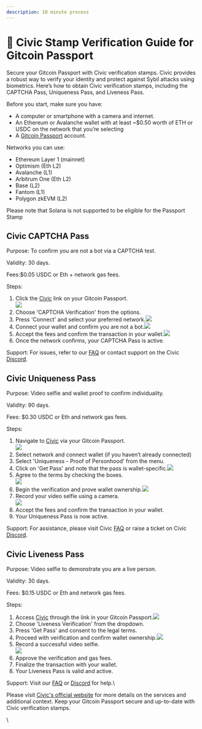 ```yaml
---
description: 10 minute process
---
```


# 🔌 Civic Stamp Verification Guide for Gitcoin Passport

Secure your Gitcoin Passport with Civic verification stamps. Civic provides a robust way to verify your identity and protect against Sybil attacks using biometrics. Here’s how to obtain Civic verification stamps, including the CAPTCHA Pass, Uniqueness Pass, and Liveness Pass.



Before you start, make sure you have:

* A computer or smartphone with a camera and internet.
* An Ethereum or Avalanche wallet with at least \~$0.50 worth of ETH or USDC on the network that you’re selecting
* A [Gitcoin Passport](https://passport.gitcoin.co/) account.

Networks you can use:

* Ethereum Layer 1 (mainnet)
* Optimism (Eth L2)
* Avalanche (L1)
* Arbitrum One (Eth L2)
* Base (L2)
* Fantom (L1)
* Polygon zkEVM (L2)

Please note that Solana is not supported to be eligible for the Passport Stamp

## Civic CAPTCHA Pass

Purpose: To confirm you are not a bot via a CAPTCHA test.

Validity: 30 days.

Fees:$0.05 USDC or Eth + network gas fees.

Steps:

1. Click the [Civic](https://getpass.civic.com/?scope=uniqueness,captcha,liveness\&chain=polygon,arbitrum%20one,xdc,ethereum,fantom,optimism,base,avalanche\&referrer=gitcoin-passport) link on your Gitcoin Passport.\
   ![](https://lh7-us.googleusercontent.com/UpJEuNVZgMyHZkHojIrVpC5fA3pSjt-6J5m73q4b426w8YuJY0uWqCpfiKhgp8yR8sEKb1ivDHWYGQ\_eMPQLsUmJR5UW4ITGeKFxqo6H1RqS\_2snTciLm8F2ntWwbGrLv5HwUC3WoarK9iel1xVNoRU)
2. Choose 'CAPTCHA Verification' from the options.
3. Press 'Connect' and select your preferred network.![](https://lh7-us.googleusercontent.com/TTgsSde0LevA1UDPIp9q8rZJwY8qzM6T2qgKgc3GaJx1OTs38AgeU9sQMJTlrBUZx2FsEDYjOY6J-XwYMKxoD07TBMjXpvqwquGx7aLtEcKzobNAJ1pswVwuEAtHDQ0psCWDkRxPFAnxFpISQTq-Y3c)
4. Connect your wallet and confirm you are not a bot.![](https://lh7-us.googleusercontent.com/jG5Bv1ghJ23VMKrcu8iZby4\_Otl9JkQCPlUtA8covKGkXMxv\_lk8oFx87GJkev\_zjmA\_MBRR4lJypS5HObLLJk\_\_ehTJt4-r6zUw2-Mr\_jQRm7en8hlFBl7bndh0caz6GjwP4sXVe-uBtogD00kWIjw)
5. Accept the fees and confirm the transaction in your wallet.![](https://lh7-us.googleusercontent.com/7U4w5gftQSX2TifHNmQQwWRgj2tL6PN\_-k765oOZc2FNXhYiy7DFZu3aL0wGjAFeAfzylOtQPtkYEm7gbVGpjEKO39heUIVKARHmVkt0dgsWaDvWRDD3Sl0\_Q5AQ7pw\_bdsTMdUuNn\_epYixjmAmHu0)
6. Once the network confirms, your CAPTCHA Pass is active.

Support: For issues, refer to our [FAQ](https://support.civic.com/hc/en-us/articles/16621325797399-Gitcoin-FAQ) or contact support on the Civic [Discord](https://discord.com/invite/MWmhXauJw8/).

## Civic Uniqueness Pass

Purpose: Video selfie and wallet proof to confirm individuality.

Validity: 90 days.

Fees: $0.30 USDC or Eth and network gas fees.

Steps:

1. Navigate to [Civic](https://getpass.civic.com/?scope=uniqueness,captcha,liveness\&chain=polygon,arbitrum%20one,xdc,ethereum,fantom,optimism,base,avalanche\&referrer=gitcoin-passport) via your Gitcoin Passport.\
   ![](https://lh7-us.googleusercontent.com/UpJEuNVZgMyHZkHojIrVpC5fA3pSjt-6J5m73q4b426w8YuJY0uWqCpfiKhgp8yR8sEKb1ivDHWYGQ\_eMPQLsUmJR5UW4ITGeKFxqo6H1RqS\_2snTciLm8F2ntWwbGrLv5HwUC3WoarK9iel1xVNoRU)
2. Select network and connect wallet (if you haven’t already connected)
3. Select 'Uniqueness - Proof of Personhood' from the menu.
4. Click on 'Get Pass' and note that the pass is wallet-specific.![](https://lh7-us.googleusercontent.com/G6dg5-FtM37FvGOqNY\_nA5ORSPPG8kVLFiXz3dPzKAj0-NG8IRLGujkpy1mUjRQr5GqmLMpQk5xZXTYsncSaehM9wkRBvGtIWDhB4q8sOYEefovJDfFmHEkOPGajFxh2\_IqHDEyqYcIAFV6vE5QXgEg)
5. Agree to the terms by checking the boxes.\
   ![](https://lh7-us.googleusercontent.com/\_9Ti4Gksl3nQnvguv38UDXhdkROnYiCp50VrdHp3k7CHbn54RkwrHphzyx0cj-IgOCQuJir2n92BPW8PkVmzcMr59fZqkeiaF9GQvNRz7iQgE8ki3AAlX6b6Vq1GhAA6hjA2CroQ2mBG1yQvt2Sh278)
6. Begin the verification and prove wallet ownership.![](https://lh7-us.googleusercontent.com/fR0TxnvFP5seZv4ndqVR2dBdoPfceX7gbZ1cVgTZzTP\_2-3c5nZ1BlNUMnlqyjeX8Xi0ygoWGPrsCj6YJidw0JvGiznxNebl2rAmoTqpvIn8WsHMqqAbIJKP2KohGJ-GEwBgGYVeuwVv0VudnsNkGuE)
7. Record your video selfie using a camera.\
   ![](https://lh7-us.googleusercontent.com/zYEZhBswQwYNnyOj009853lLfCBmb7NKM9O1Fi5t1wCea6zj3HpYlAnMSEUK1oxz0X-bfrSkxvtgDqgBMkjcNRH-8BuHu4\_2UXfxGDKpEJEAetpp8QgAyTPFRXFfEnQBZ1Fp0XOLhv1jI2TYaYLbN30)
8. Accept the fees and confirm the transaction in your wallet.
9. Your Uniqueness Pass is now active.

Support: For assistance, please visit Civic [FAQ](https://support.civic.com/hc/en-us/articles/16621325797399-Gitcoin-FAQ) or raise a ticket on Civic [Discord](https://discord.com/invite/MWmhXauJw8/).

## Civic Liveness Pass

Purpose: Video selfie to demonstrate you are a live person.

Validity: 30 days.

Fees: $0.15 USDC or Eth and network gas fees.

Steps:

1. Access [Civic](https://getpass.civic.com/?scope=uniqueness,captcha,liveness\&chain=polygon,arbitrum%20one,xdc,ethereum,fantom,optimism,base,avalanche\&referrer=gitcoin-passport) through the link in your Gitcoin Passport.![](https://lh7-us.googleusercontent.com/UpJEuNVZgMyHZkHojIrVpC5fA3pSjt-6J5m73q4b426w8YuJY0uWqCpfiKhgp8yR8sEKb1ivDHWYGQ\_eMPQLsUmJR5UW4ITGeKFxqo6H1RqS\_2snTciLm8F2ntWwbGrLv5HwUC3WoarK9iel1xVNoRU)
2. Choose 'Liveness Verification' from the dropdown.
3. Press 'Get Pass' and consent to the legal terms.
4. Proceed with verification and confirm wallet ownership.![](https://lh7-us.googleusercontent.com/fR0TxnvFP5seZv4ndqVR2dBdoPfceX7gbZ1cVgTZzTP\_2-3c5nZ1BlNUMnlqyjeX8Xi0ygoWGPrsCj6YJidw0JvGiznxNebl2rAmoTqpvIn8WsHMqqAbIJKP2KohGJ-GEwBgGYVeuwVv0VudnsNkGuE)
5. Record a successful video selfie.\
   ![](https://lh7-us.googleusercontent.com/agYOTP7y\_tvUAq4IoAh5L3k0U9u8VMQVn2m0KO7OwJs\_e2qr\_kWQ6zXOCq5D7si5S0CP5ajZLupMPLZD9SycKW-vesTui1dApGww5MIl2y-XwZvNJ6kWMt0c7SFEwCX0wvWh1ArK2FlZysZVSha\_2kE)
6. Approve the verification and gas fees.
7. Finalize the transaction with your wallet.
8. Your Liveness Pass is valid and active.

Support: Visit our [FAQ](https://support.civic.com/hc/en-us/articles/16621325797399-Gitcoin-FAQ) or [Discord](https://discord.com/invite/MWmhXauJw8/) for help.\


Please visit [Civic's official website](https://www.civic.com/) for more details on the services and additional context. Keep your Gitcoin Passport secure and up-to-date with Civic verification stamps.

\
